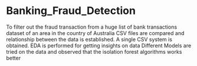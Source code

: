 # Banking_Fraud_Detection
To filter out the fraud transaction from a huge list of bank transactions dataset of an area in the country of Australia
CSV files are compared and relationship between the data is established.
A single CSV system is obtained.
EDA is performed for getting insights on data
Different Models are tried on the data and observed that the isolation forest algorithms works better
